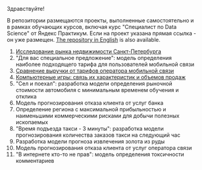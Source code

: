 Здравствуйте!

В репозитории размещаются проекты, выполненные самостоятельно и в рамках обучающих курсов, включая курс "Специалист по Data Science"
от Яндекс Практикум. Если на проект указана прямая ссылка - он уже размещен.
[The repository in English](https://github.com/idrv/portfolio-eng) is also available.

1. [Исследование рынка недвижимости Санкт-Петербурга](https://github.com/idrv/portfolio-rus/tree/main/Saint-PetersburgRealtyStudy#readme)
2. "Для вас специальное предложение": модель определения наиболее подходящего тарифа для пользователей мобильной связи
3. [Сравнение выручки от тарифов оператора мобильной связи](https://github.com/idrv/portfolio-rus/blob/main/CompairingRevenuesCellPhonePlans/#readme)
4. [Компьютерные игры: связь их характеристик и объемов продаж](https://github.com/idrv/portfolio-rus/tree/main/ComputerGamesFeaturesSalesConnection#readme)
5. "Сел и поехал": разработка модели определения рыночной стоимости автомобиля с минимальным временем обучения и отклика
6. Модель прогнозирования отказа клиента от услуг банка
7. Определение региона с максимальной прибыльностью и наименьшими коммерческими рисками для добычи полезных ископаемых
8. "Время подъезда такси - 3 минуты": разработка модели прогнозирования количества заказов такси на следующий час
9. Разработка модели прогноза извлечения золота из руды
10. Модель прогнозирования отказа клиента от услуг оператора связи
11. "В интернете кто-то не прав": модель определения токсичности комментариев